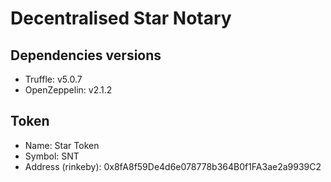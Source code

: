 # Decentralised Star Notary
## Dependencies versions
* Truffle: v5.0.7
* OpenZeppelin: v2.1.2
## Token
* Name: Star Token
* Symbol: SNT
* Address (rinkeby): 0x8fA8f59De4d6e078778b364B0f1FA3ae2a9939C2

